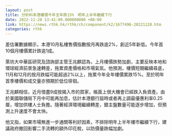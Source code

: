 ```yaml
---
layout: post
title: 分析料本港樓價今年全年跌15%　明年上半年繼續下行
date: 2022-11-28 13:41:09.000000000 +08:00
link: https://news.rthk.hk/rthk/ch/component/k2/1677496-20221128.htm
categories: rthk
---
```


差估署數據顯示，本港10月私樓售價指數按月再跌逾2%，創近5年新低。今年首10個月樓價累計跌逾1成。

萊坊大中華區研究及諮詢部主管王兆麒認為，上月樓價跌勢加劇，主要反映本地和環球經濟前景急速轉差，拖累資產價格和市場氣氛。他預測，樓價短期繼續尋底，11月和12月的按月跌幅可能超過2%以上，拖累今年全年樓價累跌15%。至於明年首季樓價和成交量亦預期於低位徘徊。

王兆麒相信，近月借盡9成按揭入市的買家，帳面上很大機會已經跌入負資產。由於美國聯儲局下月中可能再加息，估計本港銀行屆時或者再上調最優惠利率0.25厘，增加供樓人士負擔。隨著經濟環境繼續轉差，銀主盤數量可能逐步增加，但預測上升速度不會太快。

他又指，如果市場無進一步通關等利好因素，不排除明年上半年樓市繼續下行，建議政府撤回影響二手流轉的額外印花稅，以防價量跌幅加劇。
